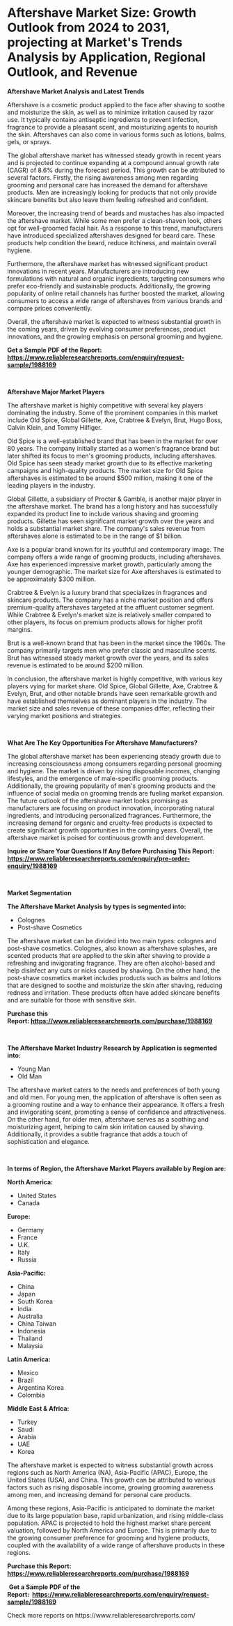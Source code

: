 <p><h1>Aftershave Market Size: Growth Outlook from 2024 to 2031, projecting at Market's Trends Analysis by Application, Regional Outlook, and Revenue</h1></p><p><strong>Aftershave Market Analysis and Latest Trends</strong></p>
<p><p>Aftershave is a cosmetic product applied to the face after shaving to soothe and moisturize the skin, as well as to minimize irritation caused by razor use. It typically contains antiseptic ingredients to prevent infection, fragrance to provide a pleasant scent, and moisturizing agents to nourish the skin. Aftershaves can also come in various forms such as lotions, balms, gels, or sprays.</p><p>The global aftershave market has witnessed steady growth in recent years and is projected to continue expanding at a compound annual growth rate (CAGR) of 8.6% during the forecast period. This growth can be attributed to several factors. Firstly, the rising awareness among men regarding grooming and personal care has increased the demand for aftershave products. Men are increasingly looking for products that not only provide skincare benefits but also leave them feeling refreshed and confident.</p><p>Moreover, the increasing trend of beards and mustaches has also impacted the aftershave market. While some men prefer a clean-shaven look, others opt for well-groomed facial hair. As a response to this trend, manufacturers have introduced specialized aftershaves designed for beard care. These products help condition the beard, reduce itchiness, and maintain overall hygiene.</p><p>Furthermore, the aftershave market has witnessed significant product innovations in recent years. Manufacturers are introducing new formulations with natural and organic ingredients, targeting consumers who prefer eco-friendly and sustainable products. Additionally, the growing popularity of online retail channels has further boosted the market, allowing consumers to access a wide range of aftershaves from various brands and compare prices conveniently.</p><p>Overall, the aftershave market is expected to witness substantial growth in the coming years, driven by evolving consumer preferences, product innovations, and the growing emphasis on personal grooming and hygiene.</p></p>
<p><strong>Get a Sample PDF of the Report:&nbsp; <a href="https://www.reliableresearchreports.com/enquiry/request-sample/1988169">https://www.reliableresearchreports.com/enquiry/request-sample/1988169</a></strong></p>
<p>&nbsp;</p>
<p><strong>Aftershave Major Market Players</strong></p>
<p><p>The aftershave market is highly competitive with several key players dominating the industry. Some of the prominent companies in this market include Old Spice, Global Gillette, Axe, Crabtree & Evelyn, Brut, Hugo Boss, Calvin Klein, and Tommy Hilfiger.</p><p>Old Spice is a well-established brand that has been in the market for over 80 years. The company initially started as a women's fragrance brand but later shifted its focus to men's grooming products, including aftershaves. Old Spice has seen steady market growth due to its effective marketing campaigns and high-quality products. The market size for Old Spice aftershaves is estimated to be around $500 million, making it one of the leading players in the industry.</p><p>Global Gillette, a subsidiary of Procter & Gamble, is another major player in the aftershave market. The brand has a long history and has successfully expanded its product line to include various shaving and grooming products. Gillette has seen significant market growth over the years and holds a substantial market share. The company's sales revenue from aftershaves alone is estimated to be in the range of $1 billion.</p><p>Axe is a popular brand known for its youthful and contemporary image. The company offers a wide range of grooming products, including aftershaves. Axe has experienced impressive market growth, particularly among the younger demographic. The market size for Axe aftershaves is estimated to be approximately $300 million.</p><p>Crabtree & Evelyn is a luxury brand that specializes in fragrances and skincare products. The company has a niche market position and offers premium-quality aftershaves targeted at the affluent customer segment. While Crabtree & Evelyn's market size is relatively smaller compared to other players, its focus on premium products allows for higher profit margins.</p><p>Brut is a well-known brand that has been in the market since the 1960s. The company primarily targets men who prefer classic and masculine scents. Brut has witnessed steady market growth over the years, and its sales revenue is estimated to be around $200 million.</p><p>In conclusion, the aftershave market is highly competitive, with various key players vying for market share. Old Spice, Global Gillette, Axe, Crabtree & Evelyn, Brut, and other notable brands have seen remarkable growth and have established themselves as dominant players in the industry. The market size and sales revenue of these companies differ, reflecting their varying market positions and strategies.</p></p>
<p>&nbsp;</p>
<p><strong>What Are The Key Opportunities For Aftershave Manufacturers?</strong></p>
<p><p>The global aftershave market has been experiencing steady growth due to increasing consciousness among consumers regarding personal grooming and hygiene. The market is driven by rising disposable incomes, changing lifestyles, and the emergence of male-specific grooming products. Additionally, the growing popularity of men's grooming products and the influence of social media on grooming trends are fueling market expansion. The future outlook of the aftershave market looks promising as manufacturers are focusing on product innovation, incorporating natural ingredients, and introducing personalized fragrances. Furthermore, the increasing demand for organic and cruelty-free products is expected to create significant growth opportunities in the coming years. Overall, the aftershave market is poised for continuous growth and development.</p></p>
<p><strong>Inquire or Share Your Questions If Any Before Purchasing This Report: <a href="https://www.reliableresearchreports.com/enquiry/pre-order-enquiry/1988169">https://www.reliableresearchreports.com/enquiry/pre-order-enquiry/1988169</a></strong></p>
<p>&nbsp;</p>
<p><strong>Market Segmentation</strong></p>
<p><strong>The Aftershave Market Analysis by types is segmented into:</strong></p>
<p><ul><li>Colognes</li><li>Post-shave Cosmetics</li></ul></p>
<p><p>The aftershave market can be divided into two main types: colognes and post-shave cosmetics. Colognes, also known as aftershave splashes, are scented products that are applied to the skin after shaving to provide a refreshing and invigorating fragrance. They are often alcohol-based and help disinfect any cuts or nicks caused by shaving. On the other hand, the post-shave cosmetics market includes products such as balms and lotions that are designed to soothe and moisturize the skin after shaving, reducing redness and irritation. These products often have added skincare benefits and are suitable for those with sensitive skin.</p></p>
<p><strong>Purchase this Report:&nbsp;<a href="https://www.reliableresearchreports.com/purchase/1988169">https://www.reliableresearchreports.com/purchase/1988169</a></strong></p>
<p>&nbsp;</p>
<p><strong>The Aftershave Market Industry Research by Application is segmented into:</strong></p>
<p><ul><li>Young Man</li><li>Old Man</li></ul></p>
<p><p>The aftershave market caters to the needs and preferences of both young and old men. For young men, the application of aftershave is often seen as a grooming routine and a way to enhance their appearance. It offers a fresh and invigorating scent, promoting a sense of confidence and attractiveness. On the other hand, for older men, aftershave serves as a soothing and moisturizing agent, helping to calm skin irritation caused by shaving. Additionally, it provides a subtle fragrance that adds a touch of sophistication and elegance.</p></p>
<p>&nbsp;</p>
<p><strong>In terms of Region, the Aftershave Market Players available by Region are:</strong></p>
<p>
    <p> <strong> North America: </strong>
        <ul>
            <li>United States</li>
            <li>Canada</li>
        </ul>
        </p> 
    <p> <strong> Europe: </strong>
        <ul>
            <li>Germany</li>
            <li>France</li>
            <li>U.K.</li>
            <li>Italy</li>
            <li>Russia</li>
        </ul>
        </p> 
    <p> <strong> Asia-Pacific: </strong>
        <ul>
            <li>China</li>
            <li>Japan</li>
            <li>South Korea</li>
            <li>India</li>
            <li>Australia</li>
            <li>China Taiwan</li>
            <li>Indonesia</li>
            <li>Thailand</li>
            <li>Malaysia</li>
        </ul>
        </p> 
    <p> <strong> Latin America: </strong>
        <ul>
            <li>Mexico</li>
            <li>Brazil</li>
            <li>Argentina Korea</li>
            <li>Colombia</li>
        </ul>
        </p> 
    <p> <strong> Middle East & Africa: </strong>
        <ul>
            <li>Turkey</li>
            <li>Saudi</li>
            <li>Arabia</li>
            <li>UAE</li>
            <li>Korea</li>
        </ul>
    </p>
    </p>
<p><p>The aftershave market is expected to witness substantial growth across regions such as North America (NA), Asia-Pacific (APAC), Europe, the United States (USA), and China. This growth can be attributed to various factors such as rising disposable income, growing grooming awareness among men, and increasing demand for personal care products. </p><p>Among these regions, Asia-Pacific is anticipated to dominate the market due to its large population base, rapid urbanization, and rising middle-class population. APAC is projected to hold the highest market share percent valuation, followed by North America and Europe. This is primarily due to the growing consumer preference for grooming and hygiene products, coupled with the availability of a wide range of aftershave products in these regions.</p></p>
<p><strong>Purchase this Report: <a href="https://www.reliableresearchreports.com/purchase/1988169">https://www.reliableresearchreports.com/purchase/1988169</a></strong></p>
<p>&nbsp;<strong>Get a Sample PDF of the Report:&nbsp;&nbsp;<a href="https://www.reliableresearchreports.com/enquiry/request-sample/1988169">https://www.reliableresearchreports.com/enquiry/request-sample/1988169</a></strong></p>
<p><strong></strong></p>
<p>Check more reports on https://www.reliableresearchreports.com/</p>